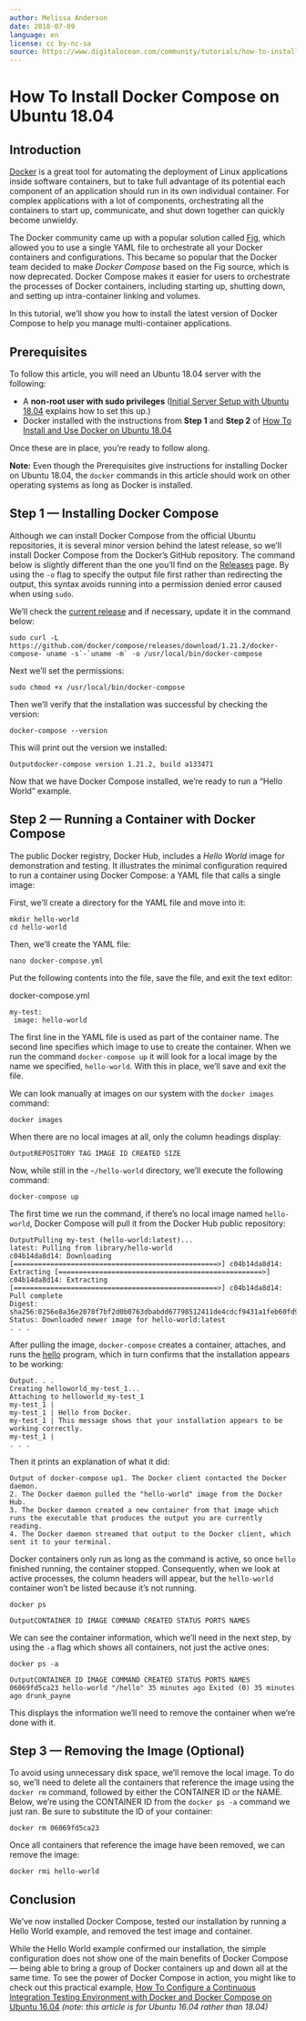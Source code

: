 ```yaml
---
author: Melissa Anderson
date: 2018-07-09
language: en
license: cc by-nc-sa
source: https://www.digitalocean.com/community/tutorials/how-to-install-docker-compose-on-ubuntu-18-04
---
```


# How To Install Docker Compose on Ubuntu 18.04

## Introduction

[Docker](https://docs.docker.com/) is a great tool for automating the deployment of Linux applications inside software containers, but to take full advantage of its potential each component of an application should run in its own individual container. For complex applications with a lot of components, orchestrating all the containers to start up, communicate, and shut down together can quickly become unwieldy.

The Docker community came up with a popular solution called [Fig](http://www.fig.sh/), which allowed you to use a single YAML file to orchestrate all your Docker containers and configurations. This became so popular that the Docker team decided to make _Docker Compose_ based on the Fig source, which is now deprecated. Docker Compose makes it easier for users to orchestrate the processes of Docker containers, including starting up, shutting down, and setting up intra-container linking and volumes.

In this tutorial, we’ll show you how to install the latest version of Docker Compose to help you manage multi-container applications.

## Prerequisites

To follow this article, you will need an Ubuntu 18.04 server with the following:

- A **non-root user with sudo privileges** ([Initial Server Setup with Ubuntu 18.04](initial-server-setup-with-ubuntu-18-04) explains how to set this up.)
- Docker installed with the instructions from **Step 1** and **Step 2** of [How To Install and Use Docker on Ubuntu 18.04](how-to-install-and-use-docker-on-ubuntu-18-04)

Once these are in place, you’re ready to follow along.

**Note:** Even though the Prerequisites give instructions for installing Docker on Ubuntu 18.04, the `docker` commands in this article should work on other operating systems as long as Docker is installed.

## Step 1 — Installing Docker Compose

Although we can install Docker Compose from the official Ubuntu repositories, it is several minor version behind the latest release, so we’ll install Docker Compose from the Docker’s GitHub repository. The command below is slightly different than the one you’ll find on the [Releases](https://github.com/docker/compose/releases) page. By using the `-o` flag to specify the output file first rather than redirecting the output, this syntax avoids running into a permission denied error caused when using `sudo`.

We’ll check the [current release](https://github.com/docker/compose/releases) and if necessary, update it in the command below:

    sudo curl -L https://github.com/docker/compose/releases/download/1.21.2/docker-compose-`uname -s`-`uname -m` -o /usr/local/bin/docker-compose

Next we’ll set the permissions:

    sudo chmod +x /usr/local/bin/docker-compose

Then we’ll verify that the installation was successful by checking the version:

    docker-compose --version

This will print out the version we installed:

    Outputdocker-compose version 1.21.2, build a133471

Now that we have Docker Compose installed, we’re ready to run a “Hello World” example.

## Step 2 — Running a Container with Docker Compose

The public Docker registry, Docker Hub, includes a _Hello World_ image for demonstration and testing. It illustrates the minimal configuration required to run a container using Docker Compose: a YAML file that calls a single image:

First, we’ll create a directory for the YAML file and move into it:

    mkdir hello-world
    cd hello-world

Then, we’ll create the YAML file:

    nano docker-compose.yml

Put the following contents into the file, save the file, and exit the text editor:

docker-compose.yml

    my-test:
     image: hello-world

The first line in the YAML file is used as part of the container name. The second line specifies which image to use to create the container. When we run the command `docker-compose up` it will look for a local image by the name we specified, `hello-world`. With this in place, we’ll save and exit the file.

We can look manually at images on our system with the `docker images` command:

    docker images

When there are no local images at all, only the column headings display:

    OutputREPOSITORY TAG IMAGE ID CREATED SIZE

Now, while still in the `~/hello-world` directory, we’ll execute the following command:

    docker-compose up

The first time we run the command, if there’s no local image named `hello-world`, Docker Compose will pull it from the Docker Hub public repository:

    OutputPulling my-test (hello-world:latest)...
    latest: Pulling from library/hello-world
    c04b14da8d14: Downloading [==================================================>] c04b14da8d14: Extracting [==================================================>] c04b14da8d14: Extracting [==================================================>] c04b14da8d14: Pull complete
    Digest: sha256:0256e8a36e2070f7bf2d0b0763dbabdd67798512411de4cdcf9431a1feb60fd9
    Status: Downloaded newer image for hello-world:latest
    . . .

After pulling the image, `docker-compose` creates a container, attaches, and runs the [hello](https://github.com/docker-library/hello-world/blob/85fd7ab65e079b08019032479a3f306964a28f4d/hello-world/Dockerfile) program, which in turn confirms that the installation appears to be working:

    Output. . .
    Creating helloworld_my-test_1...
    Attaching to helloworld_my-test_1
    my-test_1 |
    my-test_1 | Hello from Docker.
    my-test_1 | This message shows that your installation appears to be working correctly.
    my-test_1 |
    . . .

Then it prints an explanation of what it did:

    Output of docker-compose up1. The Docker client contacted the Docker daemon.
    2. The Docker daemon pulled the "hello-world" image from the Docker Hub.
    3. The Docker daemon created a new container from that image which runs the executable that produces the output you are currently reading.
    4. The Docker daemon streamed that output to the Docker client, which sent it to your terminal.

Docker containers only run as long as the command is active, so once `hello` finished running, the container stopped. Consequently, when we look at active processes, the column headers will appear, but the `hello-world` container won’t be listed because it’s not running.

    docker ps

    OutputCONTAINER ID IMAGE COMMAND CREATED STATUS PORTS NAMES

We can see the container information, which we’ll need in the next step, by using the `-a` flag which shows all containers, not just the active ones:

    docker ps -a

    OutputCONTAINER ID IMAGE COMMAND CREATED STATUS PORTS NAMES
    06069fd5ca23 hello-world "/hello" 35 minutes ago Exited (0) 35 minutes ago drunk_payne

This displays the information we’ll need to remove the container when we’re done with it.

## Step 3 — Removing the Image (Optional)

To avoid using unnecessary disk space, we’ll remove the local image. To do so, we’ll need to delete all the containers that reference the image using the `docker rm` command, followed by either the CONTAINER ID or the NAME. Below, we’re using the CONTAINER ID from the `docker ps -a` command we just ran. Be sure to substitute the ID of your container:

    docker rm 06069fd5ca23

Once all containers that reference the image have been removed, we can remove the image:

    docker rmi hello-world

## Conclusion

We’ve now installed Docker Compose, tested our installation by running a Hello World example, and removed the test image and container.

While the Hello World example confirmed our installation, the simple configuration does not show one of the main benefits of Docker Compose — being able to bring a group of Docker containers up and down all at the same time. To see the power of Docker Compose in action, you might like to check out this practical example, [How To Configure a Continuous Integration Testing Environment with Docker and Docker Compose on Ubuntu 16.04](how-to-configure-a-continuous-integration-testing-environment-with-docker-and-docker-compose-on-ubuntu-16-04) _(note: this article is for Ubuntu 16.04 rather than 18.04)_
